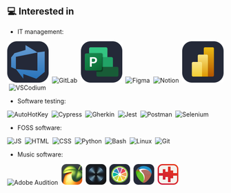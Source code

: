 ## 💻 Interested in

* IT management:

<img src="./azure-devops.svg" title="Azure DevOps"/> &nbsp;<img src="https://skillicons.dev/icons?i=gitlab" title="GitLab"/> &nbsp;<img src="./ms-project.svg" title="Microsoft Project"/> &nbsp;<img src="https://skillicons.dev/icons?i=figma" title="Figma"/> &nbsp;<img src="https://skillicons.dev/icons?i=notion" title="Notion"/> &nbsp;<img src="./power-bi.svg" title="Power BI"/> &nbsp;<img src="https://skillicons.dev/icons?i=vscodium" title="VSCodium"/>

* Software testing:

<img src="https://autohotkey.com/static/ahk76.png" height="49" title="AutoHotKey"/> &nbsp;<img src="https://skillicons.dev/icons?i=cypress&theme=light" title="Cypress"/> &nbsp;<img src="https://skillicons.dev/icons?i=gherkin" title="Gherkin"/> &nbsp;<img src="https://skillicons.dev/icons?i=jest" title="Jest"/> &nbsp;<img src="https://skillicons.dev/icons?i=postman" title="Postman"/> &nbsp;<img src="https://skillicons.dev/icons?i=selenium" title="Selenium"/>

* FOSS software:

<img src="https://skillicons.dev/icons?i=js" title="JS"/> &nbsp;<img src="https://skillicons.dev/icons?i=html" title="HTML"/> &nbsp;<img src="https://skillicons.dev/icons?i=css" title="CSS"/> &nbsp;<img src="https://skillicons.dev/icons?i=python" title="Python"/> &nbsp;<img src="https://skillicons.dev/icons?i=bash" title="Bash"/> &nbsp;<img src="https://skillicons.dev/icons?i=linux&theme=light" title="Linux"/> &nbsp;<img src="https://skillicons.dev/icons?i=git" title="Git"/>

* Music software:

<img src="https://skillicons.dev/icons?i=au" title="Adobe Audition"/> &nbsp;<img src="./FL-Studio.png" height="48" title="FL Studio"/> &nbsp;<img src="./izotope_rx.png" height="48" title="iZotope RX"/> &nbsp;<img src="./juce.svg" height="48" title="JUCE"/> &nbsp;<img src="./reaper-icon-69.png" height=48 title="REAPER"/> &nbsp;<img src="./tenacity.svg" height=48 title="Tenacity"/>
